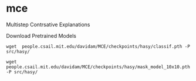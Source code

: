 # mce
Multistep Contrsative Explanations


Download Pretrained Models

```
wget  people.csail.mit.edu/davidam/MCE/checkpoints/hasy/classif.pth -P src/hasy/

wget  people.csail.mit.edu/davidam/MCE/checkpoints/hasy/mask_model_10x10.pth -P src/hasy/

```
